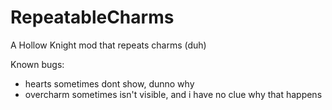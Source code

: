 ﻿# RepeatableCharms

A Hollow Knight mod that repeats charms (duh)

Known bugs:
- hearts sometimes dont show, dunno why
- overcharm sometimes isn't visible, and i have no clue why that happens
